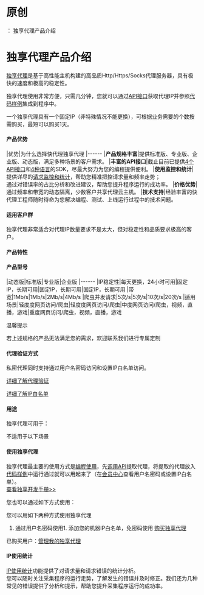 # 原创
：  独享代理产品介绍

# 独享代理产品介绍

[独享代理](https://www.kuaidaili.com/kps/)是基于高性能主机构建的高品质Http/Https/Socks代理服务器，具有极快的速度和极高的稳定性。

独享代理使用非常方便，只需几分钟，您就可以通过[API接口](https://www.kuaidaili.com/doc/api/getkps/)获取代理IP并参照[代码样例](https://www.kuaidaili.com/doc/dev/sdk_http/)集成到程序中。

一个独享代理具有一个固定IP（非特殊情况不能更换），可根据业务需要的个数按需购买，最短可以购买1天。

#### 产品优势

|优势|为什么选择快代理独享代理
|------
|**产品规格丰富**|提供标准版、专业版、企业版、动态版，满足多种场景的客户需求。
|**丰富的API接口**|截止目前已提供[4个API接口](https://www.kuaidaili.com/doc/dev/kps/#api)和[4种语言](https://www.kuaidaili.com/doc/dev/sdk/)的SDK，尽最大努力为您的编程提供便利。
|**使用监控和统计**|提供详尽的[请求监控和统计](https://www.kuaidaili.com/doc/usercenter/dps/usestat/)，帮助您精准把控请求量和频率走势；<br/> 通过对错误率的占比分析和改进建议，帮助您提升程序运行的成功率。
|**价格优势**|通过频率和带宽的动态隔离，少数客户共享代理云主机。
|**技术支持**|经验丰富的快代理工程师随时待命为您解决编程、测试、上线运行过程中的技术问题。

#### 适用客户群

独享代理非常适合对代理IP数量要求不是太大，但对稳定性和品质要求极高的客户。

#### 产品特性

#### 产品型号

|动态版|标准版|专业版|企业版
|------
|IP稳定性|每天更换，24小时可用|固定IP，长期可用|固定IP，长期可用|固定IP，长期可用
|带宽|1Mb/s|1Mb/s|2Mb/s|4Mb/s
|爬虫并发请求|5次/s|5次/s|10次/s|20次/s
|适用场景|轻度度网页访问/爬虫|轻度度网页访问/爬虫|中度网页访问/爬虫，视频，直播，游戏|重度网页访问/爬虫，视频，直播，游戏

温馨提示

若上述规格的产品无法满足您的需求，欢迎联系我们进行专属定制

#### 代理验证方式

私密代理同时支持通过用户名密码访问和设置IP白名单访问。

[详细了解代理验证](https://www.kuaidaili.com/doc/dev/proxy/#proxy_auth)

[详细了解IP白名单](https://www.kuaidaili.com/doc/faq/product/#faq_whiteipipip)

#### 用途

独享代理可用于：

不适用于以下场景

#### 使用独享代理

独享代理最主要的使用方式是[编程使用](https://www.kuaidaili.com/doc/dev/proxy/)，先[调用API](https://www.kuaidaili.com/doc/api/getkps/)提取代理，将提取的代理放入[代码样例](https://www.kuaidaili.com/doc/dev/sdk_tps_http/)中运行通过就可以用起来了（在[会员中心](https://www.kuaidaili.com/usercenter/kps)查看用户名密码或设置IP白名单）。<br/>[查看独享开发手册&gt;&gt;](https://www.kuaidaili.com/doc/dev/kps/)

您也可以通过如下方式使用：

您可以用如下两种方式使用独享代理
1. 通过用户名密码使用1. 添加您的机器IP白名单，免密码使用
[购买独享代理](https://www.kuaidaili.com/cart/?p=day&amp;t=kps)

已购买用户：[管理我的独享代理](https://www.kuaidaili.com/usercenter/kps)

#### IP使用统计

[IP使用统计](https://www.kuaidaili.com/usercenter/kps/usestat/)功能提供了对请求量和请求错误的统计分析。<br/> 您可以随时关注采集程序的运行走势，了解发生的错误并及时修正。我们还为几种常见的错误提供了分析和提示，帮助您提升采集程序运行的成功率。
